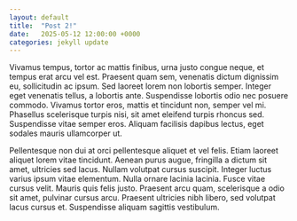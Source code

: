 ```yaml
---
layout: default
title:  "Post 2!"
date:   2025-05-12 12:00:00 +0000
categories: jekyll update
---
```


Vivamus tempus, tortor ac mattis finibus, urna justo congue neque, et tempus erat arcu vel est. Praesent quam sem, venenatis dictum dignissim eu, sollicitudin ac ipsum. Sed laoreet lorem non lobortis semper. Integer eget venenatis tellus, a lobortis ante. Suspendisse lobortis odio nec posuere commodo. Vivamus tortor eros, mattis et tincidunt non, semper vel mi. Phasellus scelerisque turpis nisi, sit amet eleifend turpis rhoncus sed. Suspendisse vitae semper eros. Aliquam facilisis dapibus lectus, eget sodales mauris ullamcorper ut.

Pellentesque non dui at orci pellentesque aliquet et vel felis. Etiam laoreet aliquet lorem vitae tincidunt. Aenean purus augue, fringilla a dictum sit amet, ultricies sed lacus. Nullam volutpat cursus suscipit. Integer luctus varius ipsum vitae elementum. Nulla ornare lacinia lacinia. Fusce vitae cursus velit. Mauris quis felis justo. Praesent arcu quam, scelerisque a odio sit amet, pulvinar cursus arcu. Praesent ultricies nibh libero, sed volutpat lacus cursus et. Suspendisse aliquam sagittis vestibulum.
